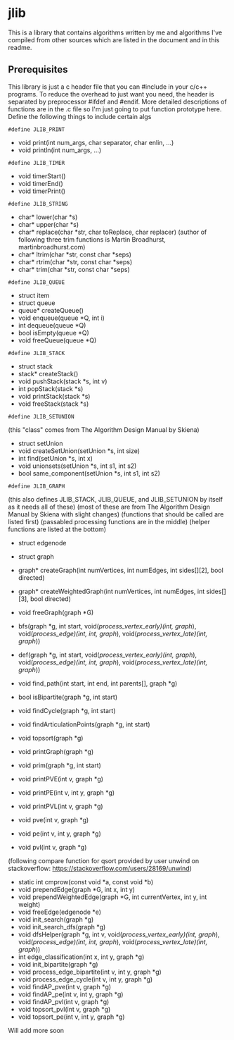 # jlib

This is a library that contains algorithms written by me and algorithms I've compiled from other sources which are listed in the document and in this readme.

## Prerequisites
This library is just a c header file that you can #include in your c/c++ programs. To reduce the overhead to just want you need, the header is separated by preprocessor #ifdef and #endif. More detailed descriptions of functions are in the .c file so I'm just going to put function prototype here.
Define the following things to include certain algs
```
#define JLIB_PRINT
```
- void print(int num_args, char separator, char enlin, ...)
- void println(int num_args, ...)

```
#define JLIB_TIMER
```
- void timerStart()
- void timerEnd()
- void timerPrint()

```
#define JLIB_STRING
```
- char* lower(char *s)
- char* upper(char *s)
- char* replace(char *str, char toReplace, char replacer)
(author of following three trim functions is Martin Broadhurst, martinbroadhurst.com)
- char* ltrim(char *str, const char *seps)
- char* rtrim(char *str, const char *seps)
- char* trim(char *str, const char *seps)

```
#define JLIB_QUEUE
```
- struct item
- struct queue
- queue* createQueue()
- void enqueue(queue *Q, int i)
- int dequeue(queue *Q)
- bool isEmpty(queue *Q)
- void freeQueue(queue *Q)

```
#define JLIB_STACK
```
- struct stack
- stack* createStack()
- void pushStack(stack *s, int v)
- int popStack(stack *s)
- void printStack(stack *s)
- void freeStack(stack *s)

```
#define JLIB_SETUNION
```
(this "class" comes from The Algorithm Design Manual by Skiena)
- struct setUnion
- void createSetUnion(setUnion *s, int size)
- int find(setUnion *s, int x)
- void unionsets(setUnion *s, int s1, int s2)
- bool same_component(setUnion *s, int s1, int s2)

```
#define JLIB_GRAPH
```
(this also defines JLIB_STACK, JLIB_QUEUE, and JLIB_SETUNION by itself as it needs all of these)
(most of these are from The Algorithm Design Manual by Skiena with slight changes)
(functions that should be called are listed first)
(passabled processing functions are in the middle)
(helper functions are listed at the bottom)
- struct edgenode
- struct graph
- graph* createGraph(int numVertices, int numEdges, int sides[][2], bool directed)
- graph* createWeightedGraph(int numVertices, int numEdges, int sides[][3], bool directed)
- void freeGraph(graph *G)
- bfs(graph *g, int start, void(*process_vertex_early)(int, graph*), void(*process_edge)(int, int, graph*), void(*process_vertex_late)(int, graph*))
- def(graph *g, int start, void(*process_vertex_early)(int, graph*), void(*process_edge)(int, int, graph*), void(*process_vertex_late)(int, graph*))
- void find_path(int start, int end, int parents[], graph *g)
- bool isBipartite(graph *g, int start)
- void findCycle(graph *g, int start)
- void findArticulationPoints(graph *g, int start)
- void topsort(graph *g)
- void printGraph(graph *g)
- void prim(graph *g, int start)

- void printPVE(int v, graph *g)
- void printPE(int v, int y, graph *g)
- void printPVL(int v, graph *g)
- void pve(int v, graph *g)
- void pe(int v, int y, graph *g)
- void pvl(int v, graph *g)

(following compare function for qsort provided by user unwind on stackoverflow: https://stackoverflow.com/users/28169/unwind)
- static int cmprow(const void *a, const void *b)
- void prependEdge(graph *G, int x, int y)
- void prependWeightedEdge(graph *G, int currentVertex, int y, int weight)
- void freeEdge(edgenode *e)
- void init_search(graph *g)
- void init_search_dfs(graph *g)
- void dfsHelper(graph *g, int v, void(*process_vertex_early)(int, graph*), void(*process_edge)(int, int, graph*), void(*process_vertex_late)(int, graph*))
- int edge_classification(int x, int y, graph *g)
- void init_bipartite(graph *g)
- void process_edge_bipartite(int v, int y, graph *g)
- void process_edge_cycle(int v, int y, graph *g)
- void findAP_pve(int v, graph *g)
- void findAP_pe(int v, int y, graph *g)
- void findAP_pvl(int v, graph *g)
- void topsort_pvl(int v, graph *g)
- void topsort_pe(int v, int y, graph *g)



Will add more soon
